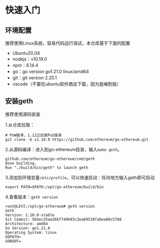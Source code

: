 # 快速入门

## 环境配置

推荐使用Linux系统，容易代码运行调试，本仓库基于下面的配置

- Ubuntu20.04
- nodejs：v10.19.0
- npm：6.14.4
- go：go version go1.21.0 linux/amd64
- git：git version 2.25.1
- vscode（不要在ubuntu软件商店下载，因为是阉割版）

## 安装geth

推荐使用源码安装

1.从仓库拉取：

```
# PoW版本，1.12之后是PoS版本
git clone -b v1.10.0 https://github.com/ethereum/go-ethereum.git
```

2.从源码编译：进入到go-ethereum目录，输入`make geth`。

```
github.com/ethereum/go-ethereum/cmd/geth
Done building.
Run "./build/bin/geth" to launch geth
```

3.添加到环境变量`/etc/profile`，可以快速启动：任何地方输入geth即可启动

```
export PATH=$PATH:/opt/go-ethereum/build/bin
```

4.查看版本：`geth version`

```shell
root@LEVI:/opt/go-ethereum# geth version
Geth
Version: 1.10.0-stable
Git Commit: 56dec25ae26bf749b93c3ea69538fabea60c5768
Architecture: amd64
Go Version: go1.21.0
Operating System: linux
GOPATH=
GOROOT=
```













